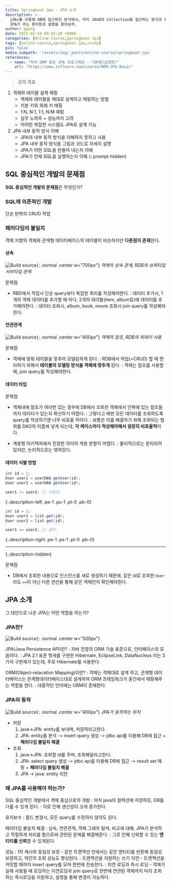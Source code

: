 ```yaml
---
title: Springboot Jpa - JPA 소개
description: >-
  jdbc를 이용해 DB에 접근하던 방식에서, 마지 JAVA의 Collection을 접근하는 방식과 유사하게 DB에 접근할 수 있게 해주는 JPA에 대해 알아보자.
  JPA가 주는 편리함과 설명을 찾아보자.
author: ggong
date: 2025-02-24 09:42:20 +0900
categories: [Online Course,Springboot Jpa]
tags: [online-course,springboot-jpa,study]
pin: false
media_subpath: '/assets/img/_posts/online-course/springboot-jpa'
references:
  - name: "자바 ORM 표준 JPA 프로그래밍 - 기본편(김영한)"
    url: "https://www.inflearn.com/course/ORM-JPA-Basic"
---
```



> 강의 목표
1. 객체와 테이블 설계 매핑
   - 객체와 테이블을 제대로 설계하고 매핑하는 방법
   - 키본 키와 외래 키 매핑
   - 1:N, N:1, 1:1, N:M 매핑
   - 실무 노하우 + 성능까지 고려
   - 어떠한 복잡한 시스템도 JPA로 설계 가능
2. JPA 내부 동작 방식 이해
   - JPA의 내부 동작 방식을 이해하지 못하고 사용
   - JPA 내부 동작 방식을 그림과 코드로 자세히 설명
   - JPA가 어떤 SQL을 만들어 내는지 이해
   - JPA가 언제 SQL을 실행하는지 이해
{:.prompt-hidden}


## SQL 중심적인 개발의 문제점

**SQL 중심적인 개발의 문제점**은 무엇인가?

### SQL에 의존적인 개발

단순 반복의 CRUD 작업

### 패러다임의 불일치

객체 지향의 객체와 관계형 데이터베이스의 테이블이 비슷하지만 **다른점이 존재**한다.
  
#### 상속

![Build source](1-1.png){: .normal .center w="700px"}
_객체의 상속 관계, RDB의 슈퍼타입 서브타입 관계_

문제점
- RBD에서 작업시 단순 query보다 복잡한 쿼리를 작성해야한다.
  : 데이터 추가시, 1개의 객체 데이터를 추가할 때 마다, 2개의 테이블(item, album등)에 데이터를 추가해야한다. 
  : 데이터 조회시, album, book, movie 조회시 join query를 작성해야한다.

#### 연관관계

![Build source](1-2.png){: .normal .center w="400px"}
_객체의 참조, RDB의 외래키 사용_

문제점
- 객체에 맞춰 테이블을 맞추어 모델링하게 된다.
  : RDB에서 작업(=CRUD) 할 때 편리하기 위해서 **테이블의 모델링 방식을 객체에 맞추게** 된다.
  : 객체는 참조를 사용할 때, join query를 작성해야한다.

#### 데이터 타입

문제점
- 객체내에 참조가 여러번 있는 경우에 DB에서 조회한 객체에서 안쪽에 있는 참조들까지 데이터가 있는지 확신하기 어렵다.
  : 그렇다고 매번 모든 데이터를 조회하도록 query를 작성하기엔 너무 비효율 적이다.
  : 보통은 이를 해결하기 위해 조회되는 범위를 DAO의 이름에 넣게 되는데, **각 케이스마다 작성해야해서 굉장히 비효율적**이다.

- 계층형 아키텍처에서 진정한 의미의 계층 분할이 어렵다.
  : 물리적으로는 분리되어있지만, 논리적으로는 엮여있다.

#### 데이터 식별 방법

```java
int id = 1;
User user1 = userDAO.getUser(id);
User user2 = userDAO.getUser(id);

user1 != user2; // 다르다.
```
{:.description-left .pe-1 .ps-1 .pt-0 .pb-0}

```java
int id = 1;
User user1 = list.get(id);
User user2 = list.get(id);

user1 == user2; // 같다.
```
{:.description-right .pe-1 .ps-1  .pt-0 .pb-0}

---
{:.description-hidden}

문제점
- DB에서 조회한 내용으로 인스턴스를 새로 생성하기 때문에, 같은 id로 조회한 `User`라도 `==`이 아닌 다른 연산을 통해 같은 객체인지 확인해야한다.

## JPA 소개

그 대안으로 나온 JPA는 어떤 역할을 하는가?

### JPA란?

![Build source](1-4.png){: .normal .center w="500px"}

JPA(Java Persistence API)란?
: 자바 진영의 ORM 기술 표준으로, 인터페이스의 모음이다.
: JPA 2.1 표준 명세를 구현한 Hibernate, EclipseLink, DataNucleus 라는 3가지 구현체가 있는데, 주로 Hibernate를 사용한다.

ORM(Object-relacation Mapping)이란?
: 객체는 객체대로 설계 하고, 관계형 데이터베이스는 관계형데이터베이스대로 설계하여 ORM 프레임워크가 중간에서 매핑해주는 역할을 한다. 
: 대중적인 언어에는 ORM이 존재한다.

### JPA의 동작

![Build source](1-3.png){: .normal .center w="400px"}
_JPA가 동작하는 위치_

- 저장
  1. java->JPA: entity를 보내며, 저장하라고한다.
  2. JPA: entity를 분석 -> insert query 생성 -> jdbc api를 이용해 DB에 접근 + **패러다임 불일치 해결**
- 조회
  1. java->JPA: 조회할 id를 주며, 조회해달라고한다.
  2. JPA: select query 생성 -> jdbc api를 이용해 DB에 접근 -> result set 매핑 + **패러다임 불일치 해결**
  3. JPA -> java: entity 리턴


### 왜 JPA를 사용해야 하는가?

SQL 중심적인 개발에서 객체 중심으로의 개발
: 마치 java의 컬렉션에 저장하듯, DB를 다룰 수 있게 된다. 
: 이로 인해 생산성이 크게 증가한다.

유지보수
: 필드 변경시, 모든 query를 수정하지 않아도 된다.

패러다임 불일치 해결
: 상속, 연관관계, 객체 그래프 탐색, 비교에 대해, JPA가 분석하고 적절하게 처리를 함으로써 관련된 문제를 해결해준다.
: 그로 인해 신뢰할 수 있는 **엔티티를 신뢰**할 수 있게된다.

성능
: 1차 캐시와 동일성 보장 - 같은 트랜잭션 안에서는 같은 엔티티를 반환해 동일성 보장하고, 약간의 조회 성능도 향상된다.
: 트랜잭션을 지원하는 쓰기 지연 - 트랜잭션을 커밋할 때까지 insert query를 모아 한번에 전송한다.
: 지연 로딩과 즉시 로딩 - 객체가 실제 사용될 때 로딩하는 지연로딩과 join query로 한번에 연관된 객체까지 미리 조회하는 즉시로딩을 지원하고, 설정을 통해 변경이 가능하다.
